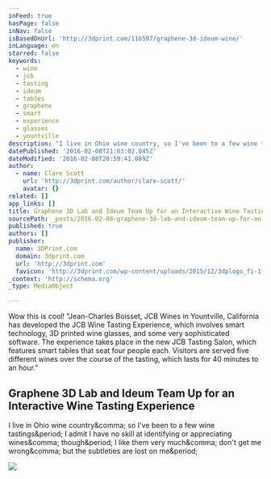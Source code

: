 ```yaml
---
inFeed: true
hasPage: false
inNav: false
isBasedOnUrl: 'http://3dprint.com/116597/graphene-3d-ideum-wine/'
inLanguage: en
starred: false
keywords:
  - wine
  - jcb
  - tasting
  - ideum
  - tables
  - graphene
  - smart
  - experience
  - glasses
  - yountville
description: "I live in Ohio wine country, so I've been to a few wine tastings. I admit I have no skill at identifying or appreciating wines, though. I like them very much, don't get me wrong, but the subtleties are lost on me."
datePublished: '2016-02-08T21:03:02.045Z'
dateModified: '2016-02-08T20:59:41.089Z'
author:
  - name: Clare Scott
    url: 'http://3dprint.com/author/clare-scott/'
    avatar: {}
related: []
app_links: []
title: Graphene 3D Lab and Ideum Team Up for an Interactive Wine Tasting Experience
sourcePath: _posts/2016-02-08-graphene-3d-lab-and-ideum-team-up-for-an-interactive-wine-ta.md
published: true
authors: []
publisher:
  name: 3DPrint.com
  domain: 3dprint.com
  url: 'http://3dprint.com'
  favicon: 'http://3dprint.com/wp-content/uploads/2015/12/3dplogo_fi-1.jpg'
_context: 'http://schema.org'
_type: MediaObject

---
```

Wow this is cool! "Jean-Charles Boisset, JCB Wines in Yountville, California has developed the JCB Wine Tasting Experience, which involves smart technology, 3D printed wine glasses, and some very sophisticated software. The experience takes place in the new JCB Tasting Salon, which features smart tables that seat four people each. Visitors are served five different wines over the course of the tasting, which lasts for 40 minutes to an hour."

<article style=""><h1>Graphene 3D Lab and Ideum Team Up for an Interactive Wine Tasting Experience</h1><p>I live in Ohio wine country&amp;comma; so I've been to a few wine tastings&amp;period; I admit I have no skill at identifying or appreciating wines&amp;comma; though&amp;period; I like them very much&amp;comma; don't get me wrong&amp;comma; but the subtleties are lost on me&amp;period;</p><img src="http://3dprint.com/wp-content/uploads/2016/01/smarttable.png" /></article>